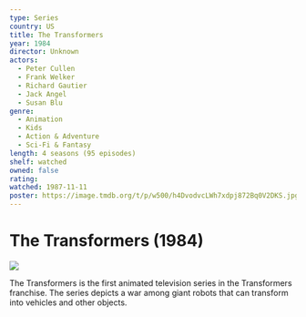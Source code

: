 ```yaml
---
type: Series
country: US
title: The Transformers
year: 1984
director: Unknown
actors:
  - Peter Cullen
  - Frank Welker
  - Richard Gautier
  - Jack Angel
  - Susan Blu
genre:
  - Animation
  - Kids
  - Action & Adventure
  - Sci-Fi & Fantasy
length: 4 seasons (95 episodes)
shelf: watched
owned: false
rating:
watched: 1987-11-11
poster: https://image.tmdb.org/t/p/w500/h4DvodvcLWh7xdpj872Bq0V2DKS.jpg
---
```


# The Transformers (1984)

![](https://image.tmdb.org/t/p/w500/h4DvodvcLWh7xdpj872Bq0V2DKS.jpg)

The Transformers is the first animated television series in the Transformers franchise. The series depicts a war among giant robots that can transform into vehicles and other objects.
